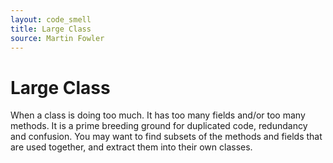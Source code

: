 ```yaml
---
layout: code_smell
title: Large Class
source: Martin Fowler
---
```


# Large Class
When a class is doing too much. It has too many fields and/or too many methods. It is a prime breeding ground for duplicated code, redundancy and confusion. You may want to find subsets of the methods and fields that are used together, and extract them into their own classes.